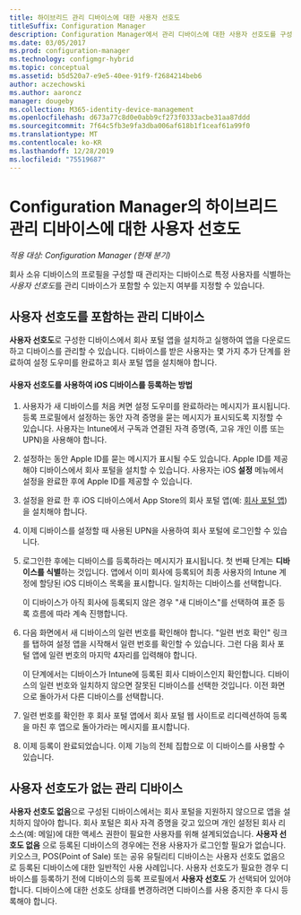 ```yaml
---
title: 하이브리드 관리 디바이스에 대한 사용자 선호도
titleSuffix: Configuration Manager
description: Configuration Manager에서 관리 디바이스에 대한 사용자 선호도를 구성합니다.
ms.date: 03/05/2017
ms.prod: configuration-manager
ms.technology: configmgr-hybrid
ms.topic: conceptual
ms.assetid: b5d520a7-e9e5-40ee-91f9-f2684214beb6
author: aczechowski
ms.author: aaroncz
manager: dougeby
ms.collection: M365-identity-device-management
ms.openlocfilehash: d673a77c8d0e0abb9cf273f0333acbe31aa87ddd
ms.sourcegitcommit: 7f64c5fb3e9fa3dba006af618b1f1ceaf61a99f0
ms.translationtype: MT
ms.contentlocale: ko-KR
ms.lasthandoff: 12/28/2019
ms.locfileid: "75519687"
---
```

# <a name="user-affinity-for-hybrid-managed-devices-in-configuration-manager"></a>Configuration Manager의 하이브리드 관리 디바이스에 대한 사용자 선호도

*적용 대상: Configuration Manager (현재 분기)*

회사 소유 디바이스의 프로필을 구성할 때 관리자는 디바이스로 특정 사용자를 식별하는 *사용자 선호도*를 관리 디바이스가 포함할 수 있는지 여부를 지정할 수 있습니다.  

##  <a name="BKMK_iOSCP"></a> 사용자 선호도를 포함하는 관리 디바이스  
 **사용자 선호도**로 구성한 디바이스에서 회사 포털 앱을 설치하고 실행하여 앱을 다운로드하고 디바이스를 관리할 수 있습니다. 디바이스를 받은 사용자는 몇 가지 추가 단계를 완료하여 설정 도우미를 완료하고 회사 포털 앱을 설치해야 합니다.  

#### <a name="how-to-enroll-ios-devices-with-user-affinity"></a>사용자 선호도를 사용하여 iOS 디바이스를 등록하는 방법  

1.  사용자가 새 디바이스를 처음 켜면 설정 도우미를 완료하라는 메시지가 표시됩니다. 등록 프로필에서 설정하는 동안 자격 증명을 묻는 메시지가 표시되도록 지정할 수 있습니다. 사용자는 Intune에서 구독과 연결된 자격 증명(즉, 고유 개인 이름 또는 UPN)을 사용해야 합니다.  

2.  설정하는 동안 Apple ID를 묻는 메시지가 표시될 수도 있습니다. Apple ID를 제공해야 디바이스에서 회사 포털을 설치할 수 있습니다. 사용자는 iOS **설정** 메뉴에서 설정을 완료한 후에 Apple ID를 제공할 수 있습니다.  

3.  설정을 완료 한 후 iOS 디바이스에서 App Store의 회사 포털 앱(예: [회사 포털 앱](https://itunes.apple.com/us/app/id719171358))을 설치해야 합니다.  

4.  이제 디바이스를 설정할 때 사용된 UPN을 사용하여 회사 포털에 로그인할 수 있습니다.  

5.  로그인한 후에는 디바이스를 등록하라는 메시지가 표시됩니다. 첫 번째 단계는 **디바이스를 식별**하는 것입니다. 앱에서 이미 회사에 등록되어 최종 사용자의 Intune 계정에 할당된 iOS 디바이스 목록을 표시합니다. 일치하는 디바이스를 선택합니다.  

     이 디바이스가 아직 회사에 등록되지 않은 경우 "새 디바이스"를 선택하여 표준 등록 흐름에 따라 계속 진행합니다.  

6.  다음 화면에서 새 디바이스의 일련 번호를 확인해야 합니다. "일련 번호 확인" 링크를 탭하여 설정 앱을 시작해서 일련 번호를 확인할 수 있습니다. 그런 다음 회사 포털 앱에 일련 번호의 마지막 4자리를 입력해야 합니다.  

     이 단계에서는 디바이스가 Intune에 등록된 회사 디바이스인지 확인합니다. 디바이스의 일련 번호와 일치하지 않으면 잘못된 디바이스를 선택한 것입니다. 이전 화면으로 돌아가서 다른 디바이스를 선택합니다.  

7.  일련 번호를 확인한 후 회사 포털 앱에서 회사 포털 웹 사이트로 리디렉션하여 등록을 마친 후 앱으로 돌아가라는 메시지를 표시합니다.  

8.  이제 등록이 완료되었습니다. 이제 기능의 전체 집합으로 이 디바이스를 사용할 수 있습니다.  

##  <a name="BKMK_noUA"></a> 사용자 선호도가 없는 관리 디바이스  
 **사용자 선호도 없음**으로 구성된 디바이스에서는 회사 포털을 지원하지 않으므로 앱을 설치하지 않아야 합니다. 회사 포털은 회사 자격 증명을 갖고 있으며 개인 설정된 회사 리소스(예: 메일)에 대한 액세스 권한이 필요한 사용자를 위해 설계되었습니다. **사용자 선호도 없음** 으로 등록된 디바이스의 경우에는 전용 사용자가 로그인할 필요가 없습니다. 키오스크, POS(Point of Sale) 또는 공유 유틸리티 디바이스는 사용자 선호도 없음으로 등록된 디바이스에 대한 일반적인 사용 사례입니다. 사용자 선호도가 필요한 경우 디바이스를 등록하기 전에 디바이스의 등록 프로필에서 **사용자 선호도** 가 선택되어 있어야 합니다. 디바이스에 대한 선호도 상태를 변경하려면 디바이스를 사용 중지한 후 다시 등록해야 합니다.
